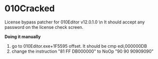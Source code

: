 # 010Cracked
License bypass patcher for 010Editor v12.0.1.0 \n
It should accept any password on the license check screen.


<b>Doing it manually</b>
1. go to 010Editor.exe+1F5595 offset. It should be cmp edi,000000DB
2. change the instruction "81 FF DB000000" to NoOp "90 90 90909090" 
